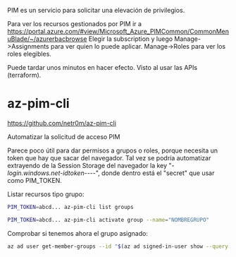 PIM es un servicio para solicitar una elevación de privilegios.

Para ver los recursos gestionados por PIM ir a <https://portal.azure.com/#view/Microsoft_Azure_PIMCommon/CommonMenuBlade/~/azurerbacbrowse>
Elegir la subscription y luego Manage->Assignments para ver quien lo puede aplicar. Manage->Roles para ver los roles elegibles.

Puede tardar unos minutos en hacer efecto. Visto al usar las APIs (terraform).

# az-pim-cli

<https://github.com/netr0m/az-pim-cli>

Automatizar la solicitud de acceso PIM

Parece poco útil para dar permisos a grupos o roles, porque necesita un token que hay que sacar del navegador.
Tal vez se podría automatizar extrayendo de la Session Storage del navegador la key "_-login.windows.net-idtoken-_---", donde dentro está el "secret" que usar como PIM_TOKEN.

Listar recursos tipo grupo:

```bash
PIM_TOKEN=abcd... az-pim-cli list groups
```

```bash
PIM_TOKEN=abcd... az-pim-cli activate group --name="NOMBREGRUPO"
```

Comprobar si tenemos ahora el grupo asignado:

```bash
az ad user get-member-groups --id "$(az ad signed-in-user show --query id -o tsv)"
```
